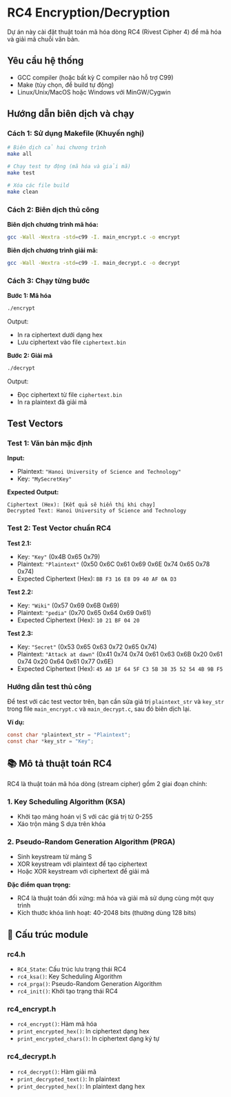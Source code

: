# RC4 Encryption/Decryption

Dự án này cài đặt thuật toán mã hóa dòng RC4 (Rivest Cipher 4) để mã hóa và giải mã chuỗi văn bản.

## Yêu cầu hệ thống

- GCC compiler (hoặc bất kỳ C compiler nào hỗ trợ C99)
- Make (tùy chọn, để build tự động)
- Linux/Unix/MacOS hoặc Windows với MinGW/Cygwin

## Hướng dẫn biên dịch và chạy

### Cách 1: Sử dụng Makefile (Khuyến nghị)

```bash
# Biên dịch cả hai chương trình
make all

# Chạy test tự động (mã hóa và giải mã)
make test

# Xóa các file build
make clean
```

### Cách 2: Biên dịch thủ công

**Biên dịch chương trình mã hóa:**
```bash
gcc -Wall -Wextra -std=c99 -I. main_encrypt.c -o encrypt
```

**Biên dịch chương trình giải mã:**
```bash
gcc -Wall -Wextra -std=c99 -I. main_decrypt.c -o decrypt
```

### Cách 3: Chạy từng bước

**Bước 1: Mã hóa**
```bash
./encrypt
```
Output:
- In ra ciphertext dưới dạng hex
- Lưu ciphertext vào file `ciphertext.bin`

**Bước 2: Giải mã**
```bash
./decrypt
```
Output:
- Đọc ciphertext từ file `ciphertext.bin`
- In ra plaintext đã giải mã

## Test Vectors

### Test 1: Văn bản mặc định
**Input:**
- Plaintext: `"Hanoi University of Science and Technology"`
- Key: `"MySecretKey"`

**Expected Output:**
```
Ciphertext (Hex): [Kết quả sẽ hiển thị khi chạy]
Decrypted Text: Hanoi University of Science and Technology
```

### Test 2: Test Vector chuẩn RC4

**Test 2.1:**
- Key: `"Key"` (0x4B 0x65 0x79)
- Plaintext: `"Plaintext"` (0x50 0x6C 0x61 0x69 0x6E 0x74 0x65 0x78 0x74)
- Expected Ciphertext (Hex): `BB F3 16 E8 D9 40 AF 0A D3`

**Test 2.2:**
- Key: `"Wiki"` (0x57 0x69 0x6B 0x69)
- Plaintext: `"pedia"` (0x70 0x65 0x64 0x69 0x61)
- Expected Ciphertext (Hex): `10 21 BF 04 20`

**Test 2.3:**
- Key: `"Secret"` (0x53 0x65 0x63 0x72 0x65 0x74)
- Plaintext: `"Attack at dawn"` (0x41 0x74 0x74 0x61 0x63 0x6B 0x20 0x61 0x74 0x20 0x64 0x61 0x77 0x6E)
- Expected Ciphertext (Hex): `45 A0 1F 64 5F C3 5B 38 35 52 54 4B 9B F5`

### Hướng dẫn test thủ công

Để test với các test vector trên, bạn cần sửa giá trị `plaintext_str` và `key_str` trong file `main_encrypt.c` và `main_decrypt.c`, sau đó biên dịch lại.

**Ví dụ:**
```c
const char *plaintext_str = "Plaintext";
const char *key_str = "Key";
```

## 📚 Mô tả thuật toán RC4

RC4 là thuật toán mã hóa dòng (stream cipher) gồm 2 giai đoạn chính:

### 1. Key Scheduling Algorithm (KSA)
- Khởi tạo mảng hoán vị S với các giá trị từ 0-255
- Xáo trộn mảng S dựa trên khóa

### 2. Pseudo-Random Generation Algorithm (PRGA)
- Sinh keystream từ mảng S
- XOR keystream với plaintext để tạo ciphertext
- Hoặc XOR keystream với ciphertext để giải mã

**Đặc điểm quan trọng:**
- RC4 là thuật toán đối xứng: mã hóa và giải mã sử dụng cùng một quy trình
- Kích thước khóa linh hoạt: 40-2048 bits (thường dùng 128 bits)

## 🔐 Cấu trúc module

### rc4.h
- `RC4_State`: Cấu trúc lưu trạng thái RC4
- `rc4_ksa()`: Key Scheduling Algorithm
- `rc4_prga()`: Pseudo-Random Generation Algorithm
- `rc4_init()`: Khởi tạo trạng thái RC4

### rc4_encrypt.h
- `rc4_encrypt()`: Hàm mã hóa
- `print_encrypted_hex()`: In ciphertext dạng hex
- `print_encrypted_chars()`: In ciphertext dạng ký tự

### rc4_decrypt.h
- `rc4_decrypt()`: Hàm giải mã
- `print_decrypted_text()`: In plaintext
- `print_decrypted_hex()`: In plaintext dạng hex
